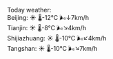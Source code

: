 Today weather:  
Beijing: ☀️   🌡️-12°C 🌬️↓7km/h  
Tianjin: ☀️   🌡️-8°C 🌬️↘4km/h  
Shijiazhuang: ☀️   🌡️-10°C 🌬️↙4km/h  
Tangshan: ☀️   🌡️-10°C 🌬️↘7km/h  
